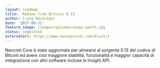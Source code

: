 ```yaml
---
layout: roadmap
title:  Rebase from Bitcoin 0.13
author: Craig MacGregor
date: '2017-08-21'
feature_image: /images/uploads/navpi-patch.jpg
status: completed
externalUrl: https://www.navexplorer.com/block/1
---
```


Navcoin Core è stato aggiornato per alinearsi al sorgente 0.13 del codice di Bitcoin ed avere così maggiore stabilità, funzionalità e maggior capacità di integrazione con altri software incluse le Insight&nbsp;API.
